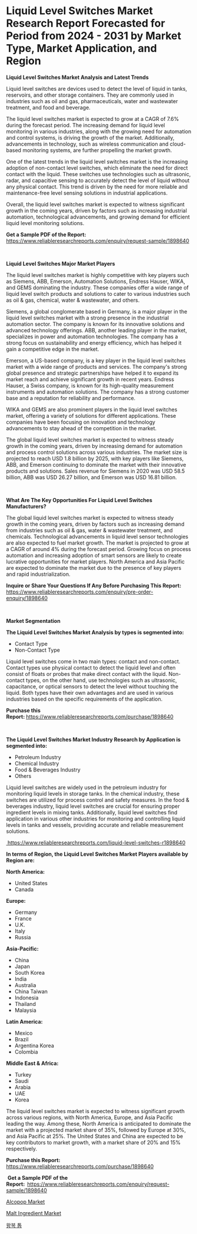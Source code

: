 <p><h1>Liquid Level Switches Market Research Report Forecasted for Period from 2024 -  2031 by Market Type, Market Application, and Region</h1></p><p><strong>Liquid Level Switches Market Analysis and Latest Trends</strong></p>
<p><p>Liquid level switches are devices used to detect the level of liquid in tanks, reservoirs, and other storage containers. They are commonly used in industries such as oil and gas, pharmaceuticals, water and wastewater treatment, and food and beverage.</p><p>The liquid level switches market is expected to grow at a CAGR of 7.6% during the forecast period. The increasing demand for liquid level monitoring in various industries, along with the growing need for automation and control systems, is driving the growth of the market. Additionally, advancements in technology, such as wireless communication and cloud-based monitoring systems, are further propelling the market growth.</p><p>One of the latest trends in the liquid level switches market is the increasing adoption of non-contact level switches, which eliminate the need for direct contact with the liquid. These switches use technologies such as ultrasonic, radar, and capacitive sensing to accurately detect the level of liquid without any physical contact. This trend is driven by the need for more reliable and maintenance-free level sensing solutions in industrial applications.</p><p>Overall, the liquid level switches market is expected to witness significant growth in the coming years, driven by factors such as increasing industrial automation, technological advancements, and growing demand for efficient liquid level monitoring solutions.</p></p>
<p><strong>Get a Sample PDF of the Report:&nbsp;</strong> <a href="https://www.reliableresearchreports.com/enquiry/request-sample/1898640">https://www.reliableresearchreports.com/enquiry/request-sample/1898640</a></p>
<p>&nbsp;</p>
<p><strong>Liquid Level Switches Major Market Players</strong></p>
<p><p>The liquid level switches market is highly competitive with key players such as Siemens, ABB, Emerson, Automation Solutions, Endress Hauser, WIKA, and GEMS dominating the industry. These companies offer a wide range of liquid level switch products and solutions to cater to various industries such as oil & gas, chemical, water & wastewater, and others.</p><p>Siemens, a global conglomerate based in Germany, is a major player in the liquid level switches market with a strong presence in the industrial automation sector. The company is known for its innovative solutions and advanced technology offerings. ABB, another leading player in the market, specializes in power and automation technologies. The company has a strong focus on sustainability and energy efficiency, which has helped it gain a competitive edge in the market.</p><p>Emerson, a US-based company, is a key player in the liquid level switches market with a wide range of products and services. The company's strong global presence and strategic partnerships have helped it to expand its market reach and achieve significant growth in recent years. Endress Hauser, a Swiss company, is known for its high-quality measurement instruments and automation solutions. The company has a strong customer base and a reputation for reliability and performance.</p><p>WIKA and GEMS are also prominent players in the liquid level switches market, offering a variety of solutions for different applications. These companies have been focusing on innovation and technology advancements to stay ahead of the competition in the market.</p><p>The global liquid level switches market is expected to witness steady growth in the coming years, driven by increasing demand for automation and process control solutions across various industries. The market size is projected to reach USD 1.8 billion by 2025, with key players like Siemens, ABB, and Emerson continuing to dominate the market with their innovative products and solutions. Sales revenue for Siemens in 2020 was USD 58.5 billion, ABB was USD 26.27 billion, and Emerson was USD 16.81 billion.</p></p>
<p>&nbsp;</p>
<p><strong>What Are The Key Opportunities For Liquid Level Switches Manufacturers?</strong></p>
<p><p>The global liquid level switches market is expected to witness steady growth in the coming years, driven by factors such as increasing demand from industries such as oil & gas, water & wastewater treatment, and chemicals. Technological advancements in liquid level sensor technologies are also expected to fuel market growth. The market is projected to grow at a CAGR of around 4% during the forecast period. Growing focus on process automation and increasing adoption of smart sensors are likely to create lucrative opportunities for market players. North America and Asia Pacific are expected to dominate the market due to the presence of key players and rapid industrialization.</p></p>
<p><strong>Inquire or Share Your Questions If Any Before Purchasing This Report:</strong> <a href="https://www.reliableresearchreports.com/enquiry/pre-order-enquiry/1898640">https://www.reliableresearchreports.com/enquiry/pre-order-enquiry/1898640</a></p>
<p>&nbsp;</p>
<p><strong>Market Segmentation</strong></p>
<p><strong>The Liquid Level Switches Market Analysis by types is segmented into:</strong></p>
<p><ul><li>Contact Type</li><li>Non-Contact Type</li></ul></p>
<p><p>Liquid level switches come in two main types: contact and non-contact. Contact types use physical contact to detect the liquid level and often consist of floats or probes that make direct contact with the liquid. Non-contact types, on the other hand, use technologies such as ultrasonic, capacitance, or optical sensors to detect the level without touching the liquid. Both types have their own advantages and are used in various industries based on the specific requirements of the application.</p></p>
<p><strong>Purchase this Report:&nbsp;</strong><a href="https://www.reliableresearchreports.com/purchase/1898640">https://www.reliableresearchreports.com/purchase/1898640</a></p>
<p>&nbsp;</p>
<p><strong>The Liquid Level Switches Market Industry Research by Application is segmented into:</strong></p>
<p><ul><li>Petroleum Industry</li><li>Chemical Industry</li><li>Food & Beverages Industry</li><li>Others</li></ul></p>
<p><p>Liquid level switches are widely used in the petroleum industry for monitoring liquid levels in storage tanks. In the chemical industry, these switches are utilized for process control and safety measures. In the food & beverages industry, liquid level switches are crucial for ensuring proper ingredient levels in mixing tanks. Additionally, liquid level switches find application in various other industries for monitoring and controlling liquid levels in tanks and vessels, providing accurate and reliable measurement solutions.</p></p>
<p><a href="https://www.reliableresearchreports.com/liquid-level-switches-r1898640">&nbsp;https://www.reliableresearchreports.com/liquid-level-switches-r1898640</a></p>
<p><strong>In terms of Region, the Liquid Level Switches Market Players available by Region are:</strong></p>
<p>
    <p> <strong> North America: </strong>
        <ul>
            <li>United States</li>
            <li>Canada</li>
        </ul>
        </p> 
    <p> <strong> Europe: </strong>
        <ul>
            <li>Germany</li>
            <li>France</li>
            <li>U.K.</li>
            <li>Italy</li>
            <li>Russia</li>
        </ul>
        </p> 
    <p> <strong> Asia-Pacific: </strong>
        <ul>
            <li>China</li>
            <li>Japan</li>
            <li>South Korea</li>
            <li>India</li>
            <li>Australia</li>
            <li>China Taiwan</li>
            <li>Indonesia</li>
            <li>Thailand</li>
            <li>Malaysia</li>
        </ul>
        </p> 
    <p> <strong> Latin America: </strong>
        <ul>
            <li>Mexico</li>
            <li>Brazil</li>
            <li>Argentina Korea</li>
            <li>Colombia</li>
        </ul>
        </p> 
    <p> <strong> Middle East & Africa: </strong>
        <ul>
            <li>Turkey</li>
            <li>Saudi</li>
            <li>Arabia</li>
            <li>UAE</li>
            <li>Korea</li>
        </ul>
    </p>
    </p>
<p><p>The liquid level switches market is expected to witness significant growth across various regions, with North America, Europe, and Asia Pacific leading the way. Among these, North America is anticipated to dominate the market with a projected market share of 35%, followed by Europe at 30%, and Asia Pacific at 25%. The United States and China are expected to be key contributors to market growth, with a market share of 20% and 15% respectively.</p></p>
<p><strong>Purchase this Report: </strong><a href="https://www.reliableresearchreports.com/purchase/1898640">https://www.reliableresearchreports.com/purchase/1898640</a></p>
<p>&nbsp;<strong>Get a Sample PDF of the Report:&nbsp;&nbsp;</strong><a href="https://www.reliableresearchreports.com/enquiry/request-sample/1898640">https://www.reliableresearchreports.com/enquiry/request-sample/1898640</a></p>
<p><strong></strong></p>
<p><p><a href="https://github.com/dmmanir420/Market-Research-Report-List-1/blob/main/alcopop-market.md">Alcopop Market</a></p><p><a href="https://github.com/susanjprice2023/Market-Research-Report-List-1/blob/main/malt-ingredient-market.md">Malt Ingredient Market</a></p><p><a href="https://github.com/rustymarie2024/Market-Research-Report-List-1/blob/main/3672701162800.md">왕복 톱</a></p></p>